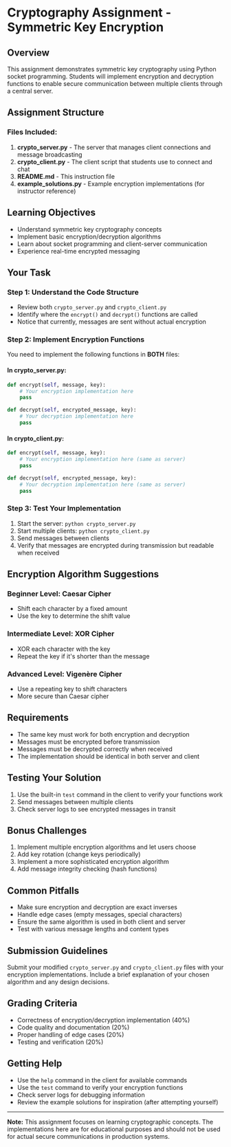 # Cryptography Assignment - Symmetric Key Encryption

## Overview
This assignment demonstrates symmetric key cryptography using Python socket programming. Students will implement encryption and decryption functions to enable secure communication between multiple clients through a central server.

## Assignment Structure

### Files Included:
1. **crypto_server.py** - The server that manages client connections and message broadcasting
2. **crypto_client.py** - The client script that students use to connect and chat
3. **README.md** - This instruction file
4. **example_solutions.py** - Example encryption implementations (for instructor reference)

## Learning Objectives
- Understand symmetric key cryptography concepts
- Implement basic encryption/decryption algorithms
- Learn about socket programming and client-server communication
- Experience real-time encrypted messaging

## Your Task

### Step 1: Understand the Code Structure
- Review both `crypto_server.py` and `crypto_client.py`
- Identify where the `encrypt()` and `decrypt()` functions are called
- Notice that currently, messages are sent without actual encryption

### Step 2: Implement Encryption Functions
You need to implement the following functions in **BOTH** files:

#### In crypto_server.py:
```python
def encrypt(self, message, key):
    # Your encryption implementation here
    pass

def decrypt(self, encrypted_message, key):
    # Your decryption implementation here
    pass
```

#### In crypto_client.py:
```python
def encrypt(self, message, key):
    # Your encryption implementation here (same as server)
    pass

def decrypt(self, encrypted_message, key):
    # Your decryption implementation here (same as server)
    pass
```

### Step 3: Test Your Implementation
1. Start the server: `python crypto_server.py`
2. Start multiple clients: `python crypto_client.py`
3. Send messages between clients
4. Verify that messages are encrypted during transmission but readable when received

## Encryption Algorithm Suggestions

### Beginner Level: Caesar Cipher
- Shift each character by a fixed amount
- Use the key to determine the shift value

### Intermediate Level: XOR Cipher
- XOR each character with the key
- Repeat the key if it's shorter than the message

### Advanced Level: Vigenère Cipher
- Use a repeating key to shift characters
- More secure than Caesar cipher

## Requirements
- The same key must work for both encryption and decryption
- Messages must be encrypted before transmission
- Messages must be decrypted correctly when received
- The implementation should be identical in both server and client

## Testing Your Solution
1. Use the built-in `test` command in the client to verify your functions work
2. Send messages between multiple clients
3. Check server logs to see encrypted messages in transit

## Bonus Challenges
1. Implement multiple encryption algorithms and let users choose
2. Add key rotation (change keys periodically)
3. Implement a more sophisticated encryption algorithm
4. Add message integrity checking (hash functions)

## Common Pitfalls
- Make sure encryption and decryption are exact inverses
- Handle edge cases (empty messages, special characters)
- Ensure the same algorithm is used in both client and server
- Test with various message lengths and content types

## Submission Guidelines
Submit your modified `crypto_server.py` and `crypto_client.py` files with your encryption implementations. Include a brief explanation of your chosen algorithm and any design decisions.

## Grading Criteria
- Correctness of encryption/decryption implementation (40%)
- Code quality and documentation (20%)
- Proper handling of edge cases (20%)
- Testing and verification (20%)

## Getting Help
- Use the `help` command in the client for available commands
- Use the `test` command to verify your encryption functions
- Check server logs for debugging information
- Review the example solutions for inspiration (after attempting yourself)

---
**Note:** This assignment focuses on learning cryptographic concepts. The implementations here are for educational purposes and should not be used for actual secure communications in production systems.
